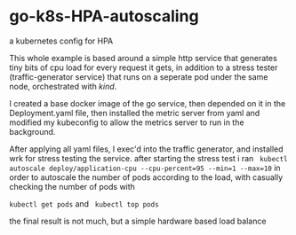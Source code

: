 # go-k8s-HPA-autoscaling
a kubernetes config for HPA


This whole example is based around a simple http service that generates tiny bits of cpu load for every request it gets,
in addition to a stress tester (traffic-generator service) that runs on a seperate pod under the same node, orchestrated
with _kind_.

I created a base docker image of the go service, then depended on it in the Deployment.yaml file,
then installed the metric server from yaml and modified my kubeconfig to allow the metrics server to run in the background.

After applying all yaml files, I exec'd into the traffic generator, and installed wrk for stress testing the service.
after starting the stress test i ran ```  kubectl autoscale deploy/application-cpu --cpu-percent=95 --min=1 --max=10 ``` 
in order to autoscale the number of pods according to the load, with casually checking the number of pods with 

```kubectl get pods```
and 
``` kubectl top pods```

the final result is not much, but a simple hardware based load balance

